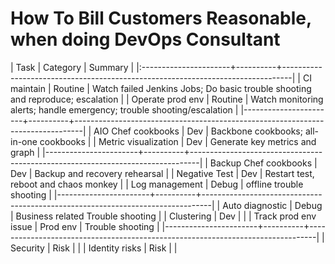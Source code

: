 How To Bill Customers Reasonable, when doing DevOps Consultant
==============================================================

| Task                  | Category | Summary                                                                        |
|:----------------------+----------+--------------------------------------------------------------------------------|
| CI maintain           | Routine  | Watch failed Jenkins Jobs; Do basic trouble shooting and reproduce; escalation |
| Operate prod env      | Routine  | Watch monitoring alerts; handle emergency; trouble shooting/escalation         |
|-----------------------+----------+--------------------------------------------------------------------------------|
| AIO Chef cookbooks    | Dev      | Backbone cookbooks; all-in-one cookbooks                                       |
| Metric visualization  | Dev      | Generate key metrics and graph                                                 |
|-----------------------+----------+--------------------------------------------------------------------------------|
| Backup Chef cookbooks | Dev      | Backup and recovery rehearsal                                                  |
| Negative Test         | Dev      | Restart test, reboot and chaos monkey                                          |
| Log management        | Debug    | offline trouble shooting                                                       |
|-----------------------+----------+--------------------------------------------------------------------------------|
| Auto diagnostic       | Debug    | Business related Trouble shooting                                              |
| Clustering            | Dev      |                                                                                |
| Track prod env issue  | Prod env | Trouble shooting                                                               |
|-----------------------+----------+--------------------------------------------------------------------------------|
| Security              | Risk     |                                                                                |
| Identity risks        | Risk     |                                                                                |
